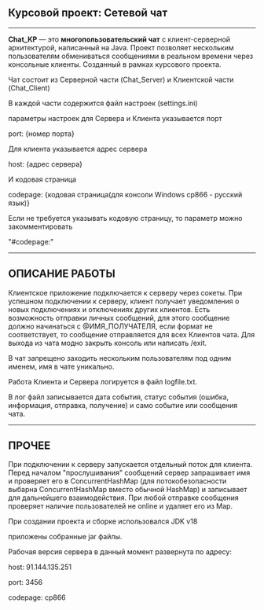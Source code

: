
## Курсовой проект: Сетевой чат

-----
**Chat\_KP** — это **многопользовательский чат** с клиент-серверной архитектурой, написанный на Java. Проект позволяет нескольким пользователям обмениваться сообщениями в реальном времени через консольные клиенты. Созданный в рамках курсового проекта.

Чат состоит из Серверной части (Chat\_Server) и Клиентской части (Chat\_Client)

В каждой части содержится файл настроек (settings.ini)

параметры настроек для Сервера и Клиента указывается порт 

port: {номер порта}

Для клиента указывается адрес сервера

host: {адрес сервера}

И кодовая страница

codepage: {кодовая страница(для консоли Windows cp866 - русский язык)}

Если не требуется указывать кодовую страницу, то параметр можно закомментировать 

"#codepage:" 

-----
## ОПИСАНИЕ РАБОТЫ

Клиентское приложение подключается к серверу через сокеты. При успешном подключении к серверу, клиент получает уведомления о новых подключениях и отключениях других клиентов. Есть возможность отправки личных сообщений, для этого сообщение должно начинаться с @ИМЯ\_ПОЛУЧАТЕЛЯ, если формат не соответствует, то сообщение отправляется для всех Клиентов чата. Для выхода из чата модно закрыть консоль или написать /exit.

В чат запрещено заходить нескольким пользователям под одним именем, имя в чате уникально.

Работа Клиента и Сервера логируется в файл logfile.txt.

В лог файл записывается дата события, статус события (ошибка, информация, отправка, получение) и само событие или сообщения чата.

-----
## ПРОЧЕЕ
При подключении к серверу запускается отдельный поток для клиента. Перед началом "прослушивания" сообщений сервер запрашивает имя и проверяет его в ConcurrentHashMap (для потокобезопасности выбарна ConcurrentHashMap вместо обычной HashMap)
и записывает для дальнейшего взаимодействия. 
При любой отправке сообщения проверяет наличие пользователей не online и удаляет его из Map.

При создании проекта и сборке использовался JDK v18

приложены собранные jar файлы.

Рабочая версия сервера в данный момент развернута по адресу:

host: 91.144.135.251

port: 3456

codepage: cp866

